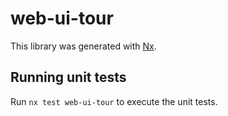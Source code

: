 # web-ui-tour

This library was generated with [Nx](https://nx.dev).

## Running unit tests

Run `nx test web-ui-tour` to execute the unit tests.
